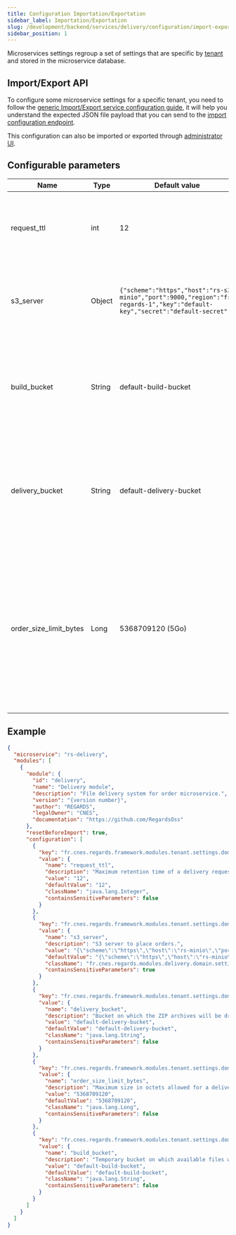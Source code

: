 ```yaml
---
title: Configuration Importation/Exportation
sidebar_label: Importation/Exportation
slug: /development/backend/services/delivery/configuration/import-export
sidebar_position: 1
---
```



Microservices settings regroup a set of settings that are specific by [tenant](../../../concepts/03-multitenant.md)
and stored in the microservice database.

## Import/Export API

To configure some microservice settings for a specific tenant, you need to follow the [generic Import/Export service
configuration guide](../../common/import-export-configuration.md), it will help you understand the expected JSON
file payload that you can send to the
[import configuration endpoint](../api-guides/rest/rs-delivery-api-swagger.mdx#tag/module-manager-controller/operation/importConfiguration).

This configuration can also be imported or exported
through [administrator UI](../../../../user-documentation/2-project-configuration/microservices.md).

## Configurable parameters

| Name                   | Type   | Default value                                                                                                                  | Description                                                                                                                                                                                                       |
|------------------------|--------|--------------------------------------------------------------------------------------------------------------------------------|-------------------------------------------------------------------------------------------------------------------------------------------------------------------------------------------------------------------|
| request_ttl            | int    | 12                                                                                                                             | Request time to live in hours. Passed this delay, delivery requests will be deleted.                                                                                                                              |
| s3_server              | Object | ```{"scheme":"https","host":"rs-s3-minio","port":9000,"region":"fr-regards-1","key":"default-key","secret":"default-secret"``` | Configuration to access S3 server. It has to be overridden to provide your own S3 configuration.                                                                                                                  |
| build_bucket           | String | default-build-bucket                                                                                                           | Temporary bucket on which available files will be transferred before building final zips.  (Not used for now)                                                                                                     |
| delivery_bucket        | String | default-delivery-bucket                                                                                                        | Bucket on which the ZIP archives will be dropped once orders have been completed. It has to be overridden to provide your own delivery bucket.                                                                    |
| order_size_limit_bytes | Long   | 5368709120 (5Go)                                                                                                               | Maximum size in octets allowed for a delivery order. This value should not be greater than a suborder size in `rs-order` microservice (FIXME TODO link) as delivery does not allow order with multiple suborders. |

## Example

```json title='rs-delivery configuration file example'
{
  "microservice": "rs-delivery",
  "modules": [
    {
      "module": {
        "id": "delivery",
        "name": "Delivery module",
        "description": "File delivery system for order microservice.",
        "version": "{version number}",
        "author": "REGARDS",
        "legalOwner": "CNES",
        "documentation": "https://github.com/RegardsOss"
      },
      "resetBeforeImport": true,
      "configuration": [
        {
          "key": "fr.cnes.regards.framework.modules.tenant.settings.domain.DynamicTenantSetting",
          "value": {
            "name": "request_ttl",
            "description": "Maximum retention time of a delivery request in hours.",
            "value": "12",
            "defaultValue": "12",
            "className": "java.lang.Integer",
            "containsSensitiveParameters": false
          }
        },
        {
          "key": "fr.cnes.regards.framework.modules.tenant.settings.domain.DynamicTenantSetting",
          "value": {
            "name": "s3_server",
            "description": "S3 server to place orders.",
            "value": "{\"scheme\":\"https\",\"host\":\"rs-minio\",\"port\":9000,\"region\":\"fr-regards-1\",\"key\":\"default-key\",\"secret\":\"*******\"}",
            "defaultValue": "{\"scheme\":\"https\",\"host\":\"rs-minio\",\"port\":9000,\"region\":\"fr-regards-1\",\"key\":\"default-key\",\"secret\":\"default-secret\"}",
            "className": "fr.cnes.regards.modules.delivery.domain.settings.S3DeliveryServer",
            "containsSensitiveParameters": true
          }
        },
        {
          "key": "fr.cnes.regards.framework.modules.tenant.settings.domain.DynamicTenantSetting",
          "value": {
            "name": "delivery_bucket",
            "description": "Bucket on which the ZIP archives will be dropped once orders have been completed.",
            "value": "default-delivery-bucket",
            "defaultValue": "default-delivery-bucket",
            "className": "java.lang.String",
            "containsSensitiveParameters": false
          }
        },
        {
          "key": "fr.cnes.regards.framework.modules.tenant.settings.domain.DynamicTenantSetting",
          "value": {
            "name": "order_size_limit_bytes",
            "description": "Maximum size in octets allowed for a delivery order. This value should not be greater than a suborder size in order microservice as delivery does not allow order with multiple suborders.",
            "value": "5368709120",
            "defaultValue": "5368709120",
            "className": "java.lang.Long",
            "containsSensitiveParameters": false
          }
        },
        {
          "key": "fr.cnes.regards.framework.modules.tenant.settings.domain.DynamicTenantSetting",
          "value": {
            "name": "build_bucket",
            "description": "Temporary bucket on which available files will be transferred before building final zips.",
            "value": "default-build-bucket",
            "defaultValue": "default-build-bucket",
            "className": "java.lang.String",
            "containsSensitiveParameters": false
          }
        }
      ]
    }
  ]
}
```